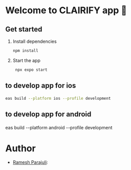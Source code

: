 # Welcome to CLAIRIFY app 👋

## Get started

1. Install dependencies

   ```bash
   npm install
   ```

2. Start the app

   ```bash
    npx expo start
   ```

## <p> to develop app for ios  </p>

   ```bash
   eas build --platform ios --profile development
   ```

## <p> to develop app for android  </p>
   eas build --platform android --profile development

   
# Author

- [Ramesh Parajuli](https://github.com/rameshparajuli):
